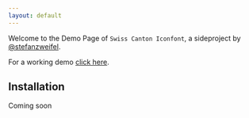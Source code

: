```yaml
---
layout: default
---
```


Welcome to the Demo Page of `Swiss Canton Iconfont`, a sideproject by [@stefanzweifel](//github.com/stefanzweifel).

For a working demo [click here](demo.html).

## Installation

Coming soon